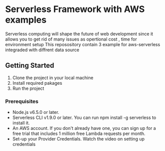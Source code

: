 # Serverless Framework with AWS examples


Serverless computing will shape the future of web development since it allows you to get rid of many issues as opertional cost , time for environment setup 
This reposository contain 3 example for aws-serverless integraded with diffrent data source 


## Getting Started
 1. Clone the project in your local machine 
 2. Install required pakages 
 3. Run the project
### Prerequisites

* Node.js v6.5.0 or later.
* Serverless CLI v1.9.0 or later. You can run npm install -g serverless to install it.
* An AWS account. If you don't already have one, you can sign up for a free trial that includes 1 million free Lambda requests per month.
* Set-up your Provider Credentials. Watch the video on setting up credentials



